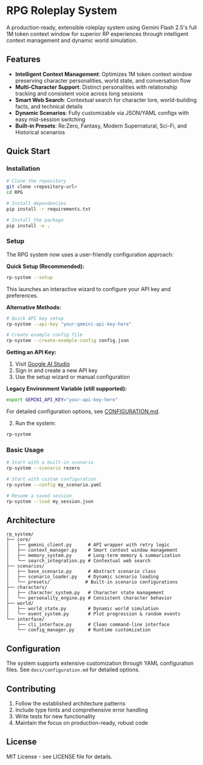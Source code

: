 # RPG Roleplay System

A production-ready, extensible roleplay system using Gemini Flash 2.5's full 1M token context window for superior RP experiences through intelligent context management and dynamic world simulation.

## Features

- **Intelligent Context Management**: Optimizes 1M token context window preserving character personalities, world state, and conversation flow
- **Multi-Character Support**: Distinct personalities with relationship tracking and consistent voice across long sessions
- **Smart Web Search**: Contextual search for character lore, world-building facts, and technical details
- **Dynamic Scenarios**: Fully customizable via JSON/YAML configs with easy mid-session switching
- **Built-in Presets**: Re:Zero, Fantasy, Modern Supernatural, Sci-Fi, and Historical scenarios

## Quick Start

### Installation

```bash
# Clone the repository
git clone <repository-url>
cd RPG

# Install dependencies
pip install -r requirements.txt

# Install the package
pip install -e .
```

### Setup

The RPG system now uses a user-friendly configuration approach:

**Quick Setup (Recommended):**
```bash
rp-system --setup
```
This launches an interactive wizard to configure your API key and preferences.

**Alternative Methods:**
```bash
# Quick API key setup
rp-system --api-key "your-gemini-api-key-here"

# Create example config file
rp-system --create-example-config config.json
```

**Getting an API Key:**
1. Visit [Google AI Studio](https://ai.google.dev/)
2. Sign in and create a new API key
3. Use the setup wizard or manual configuration

**Legacy Environment Variable (still supported):**
```bash
export GEMINI_API_KEY="your-api-key-here"
```

For detailed configuration options, see [CONFIGURATION.md](CONFIGURATION.md).

2. Run the system:
```bash
rp-system
```

### Basic Usage

```bash
# Start with a built-in scenario
rp-system --scenario rezero

# Start with custom configuration
rp-system --config my_scenario.yaml

# Resume a saved session
rp-system --load my_session.json
```

## Architecture

```
rp_system/
├── core/
│   ├── gemini_client.py      # API wrapper with retry logic
│   ├── context_manager.py    # Smart context window management
│   ├── memory_system.py      # Long-term memory & summarization
│   └── search_integration.py # Contextual web search
├── scenarios/
│   ├── base_scenario.py      # Abstract scenario class
│   ├── scenario_loader.py    # Dynamic scenario loading
│   └── presets/             # Built-in scenario configurations
├── characters/
│   ├── character_system.py   # Character state management
│   └── personality_engine.py # Consistent character behavior
├── world/
│   ├── world_state.py        # Dynamic world simulation
│   └── event_system.py       # Plot progression & random events
└── interface/
    ├── cli_interface.py      # Clean command-line interface
    └── config_manager.py     # Runtime customization
```

## Configuration

The system supports extensive customization through YAML configuration files. See `docs/configuration.md` for detailed options.

## Contributing

1. Follow the established architecture patterns
2. Include type hints and comprehensive error handling
3. Write tests for new functionality
4. Maintain the focus on production-ready, robust code

## License

MIT License - see LICENSE file for details.